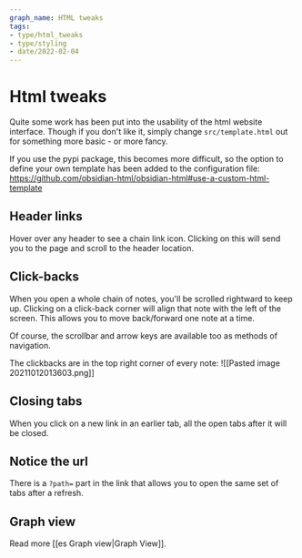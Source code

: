 ```yaml
---
graph_name: HTML tweaks
tags:
- type/html_tweaks
- type/styling
- date/2022-02-04
---
```


# Html tweaks
Quite some work has been put into the usability of the html website interface. Though if you don't like it, simply change `src/template.html` out for something more basic - or more fancy.

If you use the pypi package, this becomes more difficult, so the option to define your own template has been added to the configuration file: https://github.com/obsidian-html/obsidian-html#use-a-custom-html-template

## Header links
Hover over any header to see a chain link icon. Clicking on this will send you to the page and scroll to the header location.

## Click-backs
When you open a whole chain of notes, you'll be scrolled rightward to keep up. 
Clicking on a click-back corner will align that note with the left of the screen. This allows you to move back/forward one note at a time. 

Of course, the scrollbar and arrow keys are available too as methods of navigation.

The clickbacks are in the top right corner of every note:
![[Pasted image 20211012013603.png]]

## Closing tabs
When you click on a new link in an earlier tab, all the open tabs after it will be closed.

## Notice the url
There is a `?path=` part in the link that allows you to open the same set of tabs after a refresh. 

## Graph view
Read more [[es Graph view|Graph View]].
